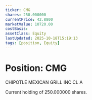 ```yaml
---
ticker: CMG
shares: 250.000000
currentPrice: 42.8800
marketValue: 10720.00
costBasis: 
assetClass: Equity
lastUpdated: 2025-10-18T15:19:13
tags: [position, Equity]
---
```


# Position: CMG

CHIPOTLE MEXICAN GRILL INC CL A

Current holding of 250.000000 shares.

